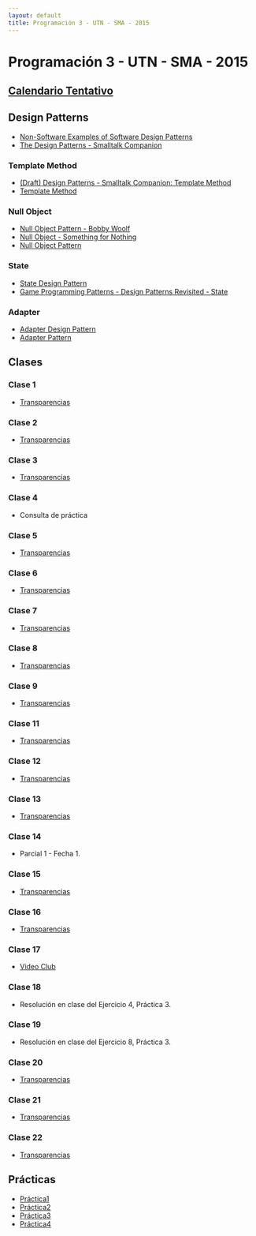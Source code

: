```yaml
---
layout: default
title: Programación 3 - UTN - SMA - 2015
---
```


# Programación 3 - UTN - SMA - 2015

## [Calendario Tentativo](material/CalendarioTentativo2doSemestre.pdf)


## Design Patterns
  * [Non-Software Examples of Software Design Patterns](http://wwwswt.informatik.uni-rostock.de/deutsch/Lehre/Uebung/Beispiele/PatternExamples/patexamples.htm)
  * [The Design Patterns - Smalltalk Companion](http://content.yudu.com/Library/A1osj1/TheDesignPatternSmal/resources/83.htm)

### Template Method
  * [(Draft) Design Patterns - Smalltalk Companion: Template Method](material/DesignPatternsSmalltalkCompanion_TemplateMethod.pdf)
  * [Template Method](http://www.oodesign.com/template-method-pattern.html)

### Null Object
  * [Null Object Pattern - Bobby Woolf](http://www.cs.wustl.edu/~schmidt/PLoP-96/woolf1.ps.gz)
  * [Null Object - Something for Nothing](http://www.two-sdg.demon.co.uk/curbralan/papers/europlop/NullObject.pdf)
  * [Null Object Pattern](http://www.oodesign.com/null-object-pattern.html)

### State
  * [State Design Pattern](https://sourcemaking.com/design_patterns/state)
  * [Game Programming Patterns - Design Patterns Revisited - State](http://gameprogrammingpatterns.com/state.html)

### Adapter
  * [Adapter Design Pattern](https://sourcemaking.com/design_patterns/adapter)
  * [Adapter Pattern](http://www.oodesign.com/adapter-pattern.html)

## Clases

### Clase 1
  * [Transparencias](material/Clase01.pdf)

### Clase 2
  * [Transparencias](material/Clase02.pdf)

### Clase 3
  * [Transparencias](material/Clase03.pdf)

### Clase 4
  * Consulta de práctica

### Clase 5
  * [Transparencias](material/Clase05.pdf)

### Clase 6
  * [Transparencias](material/Clase06.pdf)

### Clase 7
  * [Transparencias](material/Clase07.pdf)

### Clase 8
  * [Transparencias](material/Clase08.pdf)

### Clase 9
  * [Transparencias](material/Clase09.pdf)

### Clase 11
  * [Transparencias](material/Clase11.pdf)

### Clase 12
  * [Transparencias](material/Clase12.pdf)

### Clase 13
  * [Transparencias](material/Clase13.pdf)

### Clase 14
  * Parcial 1 - Fecha 1.

### Clase 15
  * [Transparencias](material/Clase15.pdf)

### Clase 16
  * [Transparencias](material/Clase16.pdf)

### Clase 17
  * [Video Club](material/VideoClub.pdf)

### Clase 18
  * Resolución en clase del Ejercicio 4, Práctica 3.

### Clase 19
  * Resolución en clase del Ejercicio 8, Práctica 3.

### Clase 20
  * [Transparencias](material/Clase20.pdf)

### Clase 21
  * [Transparencias](material/Clase21.pdf)

### Clase 22
  * [Transparencias](material/Clase22.pdf)

## Prácticas
  * [Práctica1](material/Practica1.pdf)
  * [Práctica2](material/Practica2.pdf)
  * [Práctica3](material/Practica3.pdf)
  * [Práctica4](material/Practica4.pdf)
